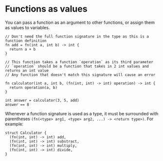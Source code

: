 # Functions as values

You can pass a function as an argument to other functions, or assign them as values to variables.

```nc
// Don't need the full function signature in the type as this is a function definition
fn add = fn(int a, int b) -> int {
  return a + b
}

// This function takes a function `operation` as its third parameter
// `operation` should be a function that takes in 2 int values and returns an int value
// Any function that doesn't match this signature will cause an error

fn calculator(int a, int b, (fn(int, int) -> int) operation) -> int {
  return operation(a, b)
}

int answer = calculator(3, 5, add)
answer == 8
```

Whenever a function signature is used as a type, it must be surrounded with parentheses `(fn(<type> arg1, <type> arg2, ...) -> <return type>)`. For example:

```nc
struct Calculator {
  (fn(int, int) -> int) add,
  (fn(int, int) -> int) substract,
  (fn(int, int) -> int) multiply,
  (fn(int, int) -> int) divide,
}
```
